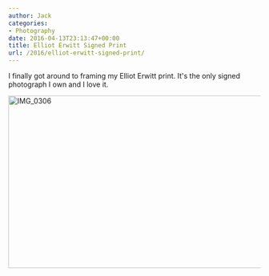 ```yaml
---
author: Jack
categories:
- Photography
date: 2016-04-13T23:13:47+00:00
title: Elliot Erwitt Signed Print
url: /2016/elliot-erwitt-signed-print/
---
```


I finally got around to framing my Elliot Erwitt print. It's the only signed photograph I own and I love it.

<img class="alignnone size-large wp-image-5156" src="/img/2016/04/IMG_0306-1024x503.jpg" alt="IMG_0306" width="700" height="344" srcset="/img/2016/04/IMG_0306-1024x503.jpg 1024w, /img/2016/04/IMG_0306-300x147.jpg 300w, /img/2016/04/IMG_0306-768x377.jpg 768w, /img/2016/04/IMG_0306-700x344.jpg 700w, /img/2016/04/IMG_0306.jpg 1566w" sizes="(max-width: 700px) 100vw, 700px" />